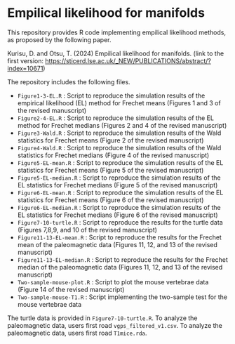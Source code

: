 # Empilical likelihood for manifolds

This repository provides R code implementing empilical likelihood methods, as proposed by the following paper.

Kurisu, D. and Otsu, T. (2024) Empilical likelihood for manifolds. (link to the first version: https://sticerd.lse.ac.uk/_NEW/PUBLICATIONS/abstract/?index=10671)

The repository includes the following files.

* `Figure1-3-EL.R` : Script to reproduce the simulation results of the empirical likelihood (EL) method for Frechet means (Figures 1 and 3 of the revised manuscript)
* `Figure2-4-EL.R` : Script to reproduce the simulation results of the EL method for Frechet medians (Figures 2 and 4 of the revised manuscript)
* `Figure3-Wald.R` : Script to reproduce the simulation results of the Wald statistics for Frechet means (Figure 2 of the revised manuscript)
* `Figure4-Wald.R` : Script to reproduce the simulation results of the Wald statistics for Frechet medians (Figure 4 of the revised manuscript)
* `Figure5-EL-mean.R` : Script to reproduce the simulation results of the EL statistics for Frechet means (Figure 5 of the revised manuscript)
* `Figure5-EL-median.R` : Script to reproduce the simulation results of the EL statistics for Frechet medians (Figure 5 of the revised manuscript)
* `Figure6-EL-mean.R` : Script to reproduce the simulation results of the EL statistics for Frechet means (Figure 6 of the revised manuscript)
* `Figure6-EL-median.R` : Script to reproduce the simulation results of the EL statistics for Frechet medians (Figure 6 of the revised manuscript)
* `Figure7-10-turtle.R` : Script to reproduce the results for the turtle data (Figures 7,8,9, and 10 of the revised manuscript)
* `Figure11-13-EL-mean.R` : Script to reproduce the results for the Frechet mean of the paleomagnetic data (Figures 11, 12, and 13 of the revised manuscript)
* `Figure11-13-EL-median.R` : Script to reproduce the results for the Frechet median of the paleomagnetic data (Figures 11, 12, and 13 of the revised manuscript)
* `Two-sample-mouse-plot.R` : Script to plot the mouse vertebrae data (Figure 14 of the revised manuscript)
* `Two-sample-mouse-T1.R` : Script implementing the two-sample test for the mouse vertebrae data

The turtle data is provided in `Figure7-10-turtle.R`.
To analyze the paleomagnetic data, users first road `vgps_filtered_v1.csv`.
To analyze the paleomagnetic data, users first road `T1mice.rda`.
